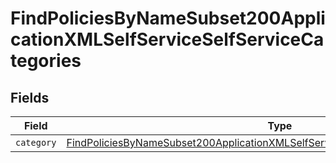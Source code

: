 # FindPoliciesByNameSubset200ApplicationXMLSelfServiceSelfServiceCategories


## Fields

| Field                                                                                                                                                                                             | Type                                                                                                                                                                                              | Required                                                                                                                                                                                          | Description                                                                                                                                                                                       |
| ------------------------------------------------------------------------------------------------------------------------------------------------------------------------------------------------- | ------------------------------------------------------------------------------------------------------------------------------------------------------------------------------------------------- | ------------------------------------------------------------------------------------------------------------------------------------------------------------------------------------------------- | ------------------------------------------------------------------------------------------------------------------------------------------------------------------------------------------------- |
| `category`                                                                                                                                                                                        | [FindPoliciesByNameSubset200ApplicationXMLSelfServiceSelfServiceCategoriesCategory](../../models/operations/findpoliciesbynamesubset200applicationxmlselfserviceselfservicecategoriescategory.md) | :heavy_minus_sign:                                                                                                                                                                                | N/A                                                                                                                                                                                               |